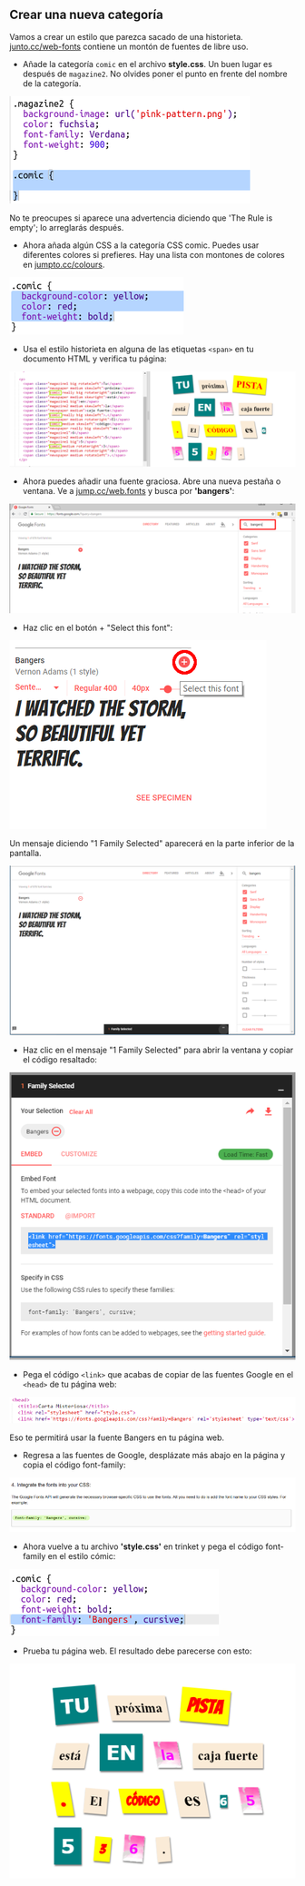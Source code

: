 ## Crear una nueva categoría

Vamos a crear un estilo que parezca sacado de una historieta. <a href="http://jumpto.cc/web-fonts" target="_blank">junto.cc/web-fonts</a> contiene un montón de fuentes de libre uso.

+ Añade la categoría `comic` en el archivo **style.css**. Un buen lugar es después de `magazine2`. No olvides poner el punto en frente del nombre de la categoría. 

![captura de pantalla](images/letter-comic1.png)

No te preocupes si aparece una advertencia diciendo que 'The Rule is empty'; lo arreglarás después.

+ Ahora añada algún CSS a la categoría CSS comic. Puedes usar diferentes colores si prefieres. Hay una lista con montones de colores en <a href="http://jumpto.cc/colours" target="_blank">jumpto.cc/colours</a>.

![captura de pantalla](images/letter-comic2.png)

+ Usa el estilo historieta en alguna de las etiquetas `<span>` en tu documento HTML y verifica tu página:

![captura de pantalla](images/letter-comic-output.png)

+ Ahora puedes añadir una fuente graciosa. Abre una nueva pestaña o ventana. Ve a <a href="http://jumpto.cc/web-fonts" target="_blank">jump.cc/web.fonts</a> y busca por **'bangers'**:

![captura de pantalla](images/letter-gfonts-1-annotated.png)

+ Haz clic en el botón + "Select this font":

![captura de pantalla](images/letter-gfonts-2-annotated.png)

Un mensaje diciendo "1 Family Selected" aparecerá en la parte inferior de la pantalla.

![captura de pantalla](images/letter-gfonts-3.png)

+ Haz clic en el mensaje "1 Family Selected" para abrir la ventana y copiar el código resaltado:

![captura de pantalla](images/letter-gfonts-4.png)

+ Pega el código `<link>` que acabas de copiar de las fuentes Google en el `<head>` de tu página web:

![captura de pantalla](images/letter-fonts-head.png)

Eso te permitirá usar la fuente Bangers en tu página web.

+ Regresa a las fuentes de Google, desplázate más abajo en la página y copia el código font-family:

![captura de pantalla](images/letter-fonts-bangers.png)

+ Ahora vuelve a tu archivo **'style.css'** en trinket y pega el código font-family en el estilo cómic:

![captura de pantalla](images/letter-fonts-comic.png)

+ Prueba tu página web. El resultado debe parecerse con esto: 

![captura de pantalla](images/letter-fonts-output.png)